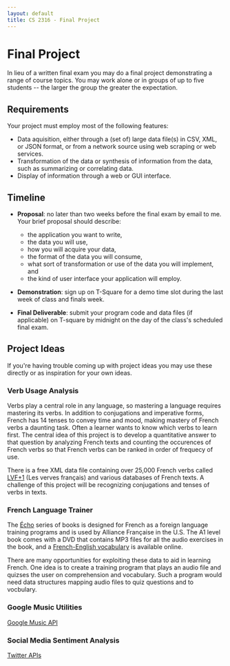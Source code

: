 ```yaml
---
layout: default
title: CS 2316 - Final Project
---
```


# Final Project

In lieu of a written final exam you may do a final project demonstrating a range of course topics. You may work alone or in groups of up to five students -- the larger the group the greater the expectation.

## Requirements

Your project must employ most of the following features:

- Data aquisition, either through a (set of) large data file(s) in CSV, XML, or JSON format, or from a network source using web scraping or web services.
- Transformation of the data or synthesis of information from the data, such as summarizing or correlating data.
- Display of information through a web or GUI interface.

## Timeline

- **Proposal**: no later than two weeks before the final exam by email to me. Your brief proposal should describe:

    - the application you want to write,
    - the data you will use,
    - how you will acquire your data,
    - the format of the data you will consume,
    - what sort of transformation or use of the data you will implement, and
    - the kind of user interface your application will employ.

- **Demonstration**: sign up on T-Square for a demo time slot during the last week of class and finals week.
- **Final Deliverable**: submit your program code and data files (if applicable) on T-square by midnight on the day of the class's scheduled final exam.

## Project Ideas

If you're having trouble coming up with project ideas you may use these directly or as inspiration for your own ideas.

### Verb Usage Analysis

Verbs play a central role in any language, so mastering a language requires mastering its verbs. In addition to conjugations and imperative forms, French has 14 tenses to convey time and mood, making mastery of French verbs a daunting task. Often a learner wants to know which verbs to learn first. The central idea of this project is to develop a quantitative answer to that question by analyzing French texts and counting the occurences of French verbs so that French verbs can be ranked in order of frequecy of use.

There is a free XML data file containing over 25,000 French verbs called [LVF+1](http://rali.iro.umontreal.ca/rali/?q=en/node/1238) (Les verves français) and various databases of French texts. A challenge of this project will be recognizing conjugations and tenses of verbs in texts.

### French Language Trainer

The [Écho](http://www.nathan.fr/webapps/cpg2-0/default.asp?idcpg=1000) series of books is designed for French as a foreign language training programs and is used by Alliance Française in the U.S. The A1 level book comes with a DVD that contains MP3 files for all the audio exercises in the book, and a [French-English vocabulary](http://www.nathan.fr/upload/doccpg/038563_lexique-franco-anglais.pdf) is available online.

There are many opportunities for exploiting these data to aid in learning French. One idea is to create a training program that plays an audio file and quizses the user on comprehension and vocabulary. Such a program would need data structures mapping audio files to quiz questions and to vocbulary.

### Google Music Utilities

[Google Music API](https://github.com/simon-weber/gmusicapi)

### Social Media Sentiment Analysis

[Twitter APIs](https://dev.twitter.com/overview/documentation)
